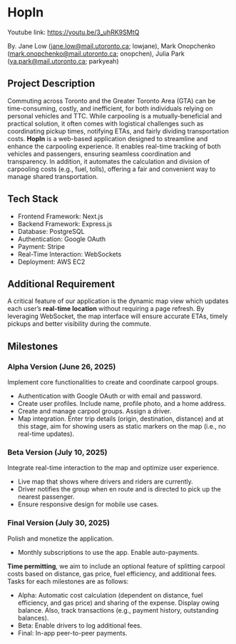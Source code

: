 # HopIn
Youtube link: https://youtu.be/3_uhRK9SMtQ 

By. Jane Low (jane.low@mail.utoronto.ca; lowjane), Mark Onopchenko (mark.onopchenko@mail.utoronto.ca; onopchen), Julia Park (ya.park@mail.utoronto.ca; parkyeah)

## Project Description

Commuting across Toronto and the Greater Toronto Area (GTA) can be time-consuming, costly, and inefficient, for both individuals relying on personal vehicles and TTC. While carpooling is a mutually-beneficial and practical solution, it often comes with logistical challenges such as coordinating pickup times, notifying ETAs, and fairly dividing transportation costs.
**HopIn** is a web-based application designed to streamline and enhance the carpooling experience. It enables real-time tracking of both vehicles and passengers, ensuring seamless coordination and transparency. In addition, it automates the calculation and division of carpooling costs (e.g., fuel, tolls), offering a fair and convenient way to manage shared transportation.

## Tech Stack

- Frontend Framework: Next.js
- Backend Framework: Express.js
- Database: PostgreSQL
- Authentication: Google OAuth
- Payment: Stripe
- Real-Time Interaction: WebSockets
- Deployment: AWS EC2

## Additional Requirement

A critical feature of our application is the dynamic map view which updates each user’s **real-time location** without requiring a page refresh. By leveraging WebSocket, the map interface will ensure accurate ETAs, timely pickups and better visibility during the commute.

## Milestones

### Alpha Version (June 26, 2025)

Implement core functionalities to create and coordinate carpool groups.

- Authentication with Google OAuth or with email and password.
- Create user profiles. Include name, profile photo, and a home address.
- Create and manage carpool groups. Assign a driver.
- Map integration. Enter trip details (origin, destination, distance) and at this stage, aim for showing users as static markers on the map (i.e., no real-time updates).

### Beta Version (July 10, 2025)

Integrate real-time interaction to the map and optimize user experience.

- Live map that shows where drivers and riders are currently.
- Driver notifies the group when en route and is directed to pick up the nearest passenger.
- Ensure responsive design for mobile use cases.

### Final Version (July 30, 2025)

Polish and monetize the application.

- Monthly subscriptions to use the app. Enable auto-payments.

**Time permitting**, we aim to include an optional feature of splitting carpool costs based on distance, gas price, fuel efficiency, and additional fees. Tasks for each milestones are as follows:

- Alpha: Automatic cost calculation (dependent on distance, fuel efficiency, and gas price) and sharing of the expense. Display owing balance. Also, track transactions (e.g., payment history, outstanding balances).
- Beta: Enable drivers to log additional fees.
- Final: In-app peer-to-peer payments.
